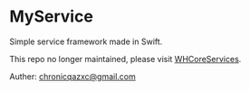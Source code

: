 # MyService

Simple service framework made in Swift. 

This repo no longer maintained, please visit [WHCoreServices](https://github.com/chronicqazxc/WHCoreServices).

Auther: chronicqazxc@gmail.com
